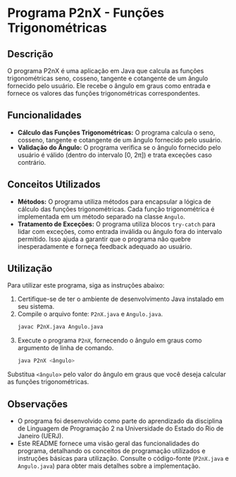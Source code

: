 # Programa P2nX - Funções Trigonométricas

## Descrição

O programa P2nX é uma aplicação em Java que calcula as funções trigonométricas seno, cosseno, tangente e cotangente de um ângulo fornecido pelo usuário. Ele recebe o ângulo em graus como entrada e fornece os valores das funções trigonométricas correspondentes.

## Funcionalidades

- **Cálculo das Funções Trigonométricas:** O programa calcula o seno, cosseno, tangente e cotangente de um ângulo fornecido pelo usuário.
- **Validação do Ângulo:** O programa verifica se o ângulo fornecido pelo usuário é válido (dentro do intervalo [0, 2π]) e trata exceções caso contrário.

## Conceitos Utilizados

- **Métodos:** O programa utiliza métodos para encapsular a lógica de cálculo das funções trigonométricas. Cada função trigonométrica é implementada em um método separado na classe `Angulo`.
- **Tratamento de Exceções:** O programa utiliza blocos `try-catch` para lidar com exceções, como entrada inválida ou ângulo fora do intervalo permitido. Isso ajuda a garantir que o programa não quebre inesperadamente e forneça feedback adequado ao usuário.

## Utilização

Para utilizar este programa, siga as instruções abaixo:

1. Certifique-se de ter o ambiente de desenvolvimento Java instalado em seu sistema.
2. Compile o arquivo fonte: `P2nX.java` e `Angulo.java`.
   ```bash
   javac P2nX.java Angulo.java
   ```
3. Execute o programa `P2nX`, fornecendo o ângulo em graus como argumento de linha de comando.
   ```bash
   java P2nX <ângulo>
   ```

Substitua `<ângulo>` pelo valor do ângulo em graus que você deseja calcular as funções trigonométricas.

## Observações

- O programa foi desenvolvido como parte do aprendizado da disciplina de Linguagem de Programação 2 na Universidade do Estado do Rio de Janeiro (UERJ).
- Este README fornece uma visão geral das funcionalidades do programa, detalhando os conceitos de programação utilizados e instruções básicas para utilização. Consulte o código-fonte (`P2nX.java` e `Angulo.java`) para obter mais detalhes sobre a implementação.
